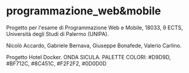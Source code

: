 # programmazione_web&mobile
Progetto per l'esame di Programmazione Web e Mobile, 18033, 9 ECTS, Università degli Studi di Palermo (UNIPA).

Nicolò Accardo,
Gabriele Bernava,
Giuseppe Bonafede,
Valerio Carlino.

Progetto Hotel Docker.
ONDA SICULA.
PALETTE COLORI: #D9D9D, #BF712C, #8C451C, #F2F2F2, #0D0D0D

